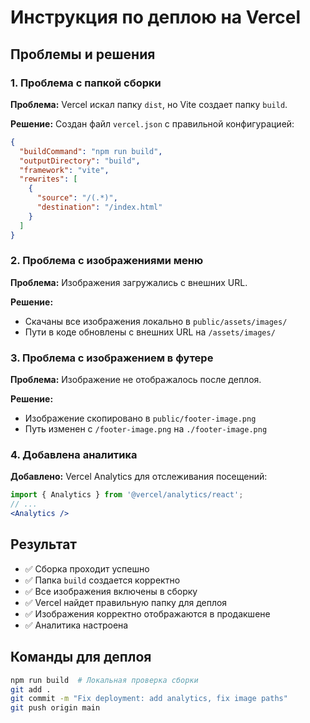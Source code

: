 # Инструкция по деплою на Vercel

## Проблемы и решения

### 1. Проблема с папкой сборки
**Проблема:** Vercel искал папку `dist`, но Vite создает папку `build`.

**Решение:** Создан файл `vercel.json` с правильной конфигурацией:
```json
{
  "buildCommand": "npm run build",
  "outputDirectory": "build",
  "framework": "vite",
  "rewrites": [
    {
      "source": "/(.*)",
      "destination": "/index.html"
    }
  ]
}
```

### 2. Проблема с изображениями меню
**Проблема:** Изображения загружались с внешних URL.

**Решение:** 
- Скачаны все изображения локально в `public/assets/images/`
- Пути в коде обновлены с внешних URL на `/assets/images/`

### 3. Проблема с изображением в футере
**Проблема:** Изображение не отображалось после деплоя.

**Решение:** 
- Изображение скопировано в `public/footer-image.png`
- Путь изменен с `/footer-image.png` на `./footer-image.png`

### 4. Добавлена аналитика
**Добавлено:** Vercel Analytics для отслеживания посещений:
```jsx
import { Analytics } from '@vercel/analytics/react';
// ...
<Analytics />
```

## Результат
- ✅ Сборка проходит успешно
- ✅ Папка `build` создается корректно
- ✅ Все изображения включены в сборку
- ✅ Vercel найдет правильную папку для деплоя
- ✅ Изображения корректно отображаются в продакшене
- ✅ Аналитика настроена

## Команды для деплоя
```bash
npm run build  # Локальная проверка сборки
git add .
git commit -m "Fix deployment: add analytics, fix image paths"
git push origin main
```
